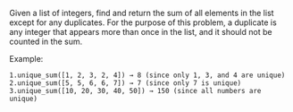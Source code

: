 Given a list of integers, find and return the sum of all elements in the list except for any duplicates. For the purpose of this problem, a duplicate is any integer that appears more than once in the list, and it should not be counted in the sum.

Example:

    1.unique_sum([1, 2, 3, 2, 4]) → 8 (since only 1, 3, and 4 are unique)
    2.unique_sum([5, 5, 6, 6, 7]) → 7 (since only 7 is unique)
    3.unique_sum([10, 20, 30, 40, 50]) → 150 (since all numbers are unique)
